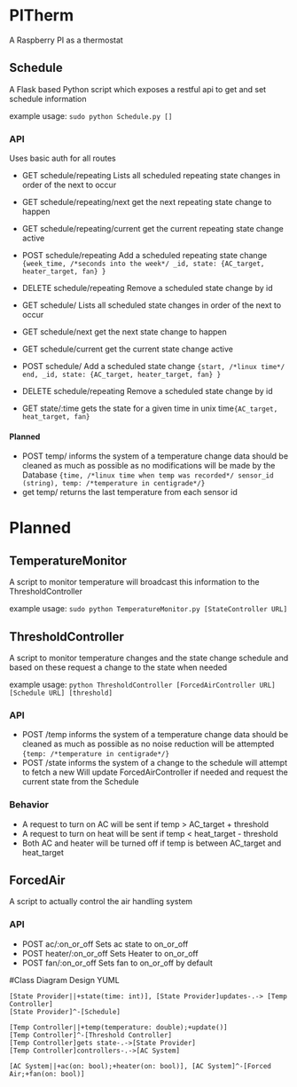 # PITherm
A Raspberry PI as a thermostat 

## Schedule
A Flask based Python script which exposes a restful api to get and set schedule information

example usage: `sudo python Schedule.py []`


### API
Uses basic auth for all routes

* GET schedule/repeating Lists all scheduled repeating state changes in order of the next to occur
* GET schedule/repeating/next get the next repeating state change to happen
* GET schedule/repeating/current get the current repeating state change active
* POST schedule/repeating Add a scheduled repeating state change `{week_time, /*seconds into the week*/ _id, state: {AC_target, heater_target, fan} } `
* DELETE schedule/repeating Remove a scheduled state change by id

* GET schedule/ Lists all scheduled  state changes in order of the next to occur
* GET schedule/next get the next state change to happen
* GET schedule/current get the current state change active
* POST schedule/ Add a scheduled state change `{start, /*linux time*/ end, _id, state: {AC_target, heater_target, fan} } `
* DELETE schedule/repeating Remove a scheduled state change by id

* GET state/:time gets the state for a given time in unix time`{AC_target, heat_target, fan}`

#### Planned

* POST temp/ informs the system of a temperature change data should be cleaned as much as possible as no modifications will be made by the Database `{time, /*linux time when temp was recorded*/ sensor_id (string), temp: /*temperature in centigrade*/}`
* get temp/ returns the last temperature from each sensor id

# Planned

## TemperatureMonitor
A script to monitor temperature will broadcast this information to the ThresholdController

example usage: `sudo python TemperatureMonitor.py [StateController URL]`

## ThresholdController
A script to monitor temperature changes and the state change schedule and based on these request a change to the state when needed

example usage: `python ThresholdController [ForcedAirController URL] [Schedule URL] [threshold]`

### API
* POST /temp informs the system of a temperature change data should be cleaned as much as possible as no noise reduction
 will be attempted `{temp: /*temperature in centigrade*/}`
* POST /state informs the system of a change to the schedule will attempt to fetch a new 
Will update ForcedAirController if needed and request the current state from the Schedule

### Behavior
* A request to turn on AC will be sent if temp > AC_target + threshold
* A request to turn on heat will be sent if temp < heat_target - threshold
* Both AC and heater will be turned off if temp is between AC_target and heat_target

## ForcedAir
A script to actually control the air handling system

### API

* POST ac/:on_or_off Sets ac state to on_or_off
* POST heater/:on_or_off Sets Heater to on_or_off
* POST fan/:on_or_off Sets fan to on_or_off by default

#Class Diagram Design YUML

    [State Provider||+state(time: int)], [State Provider]updates-.-> [Temp Controller]
    [State Provider]^-[Schedule]
    
    [Temp Controller||+temp(temperature: double);+update()]
    [Temp Controller]^-[Threshold Controller]
    [Temp Controller]gets state-.->[State Provider]
    [Temp Controller]controllers-.->[AC System]
    
    [AC System||+ac(on: bool);+heater(on: bool)], [AC System]^-[Forced Air;+fan(on: bool)]
